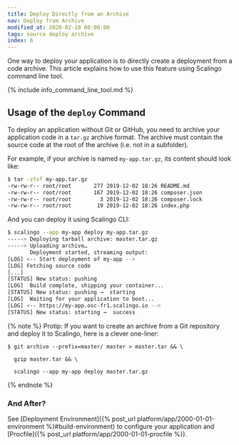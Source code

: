 ```yaml
---
title: Deploy Directly from an Archive
nav: Deploy from Archive
modified_at: 2020-02-18 00:00:00
tags: source deploy archive
index: 6
---
```


One way to deploy your application is to directly create a deployment from a
code archive. This article explains how to use this feature using Scalingo
command line tool.

{% include info_command_line_tool.md %}

## Usage of the `deploy` Command

To deploy an application without Git or GitHub, you need to archive your
application code in a `tar.gz` archive format. The archive must contain the
source code at the root of the archive (i.e. not in a subfolder).

For example, if your archive is named `my-app.tar.gz`, its content should look
like:

```sh
$ tar -ztvf my-app.tar.gz
-rw-rw-r-- root/root       277 2019-12-02 18:26 README.md
-rw-rw-r-- root/root       167 2019-12-02 18:26 composer.json
-rw-rw-r-- root/root         3 2019-12-02 18:26 composer.lock
-rw-rw-r-- root/root        19 2019-12-02 18:26 index.php
```

And you can deploy it using Scalingo CLI:

```sh
$ scalingo --app my-app deploy my-app.tar.gz
-----> Deploying tarball archive: master.tar.gz
-----> Uploading archive…
       Deployment started, streaming output:
[LOG] <-- Start deployment of my-app -->
[LOG] Fetching source code
[...]
[STATUS] New status: pushing
[LOG]  Build complete, shipping your container...
[STATUS] New status: pushing →  starting
[LOG]  Waiting for your application to boot...
[LOG] <-- https://my-app.osc-fr1.scalingo.io -->
[STATUS] New status: starting →  success
```

{% note %}
Protip: If you want to create an archive from a Git repository and deploy it to
Scalingo, here is a clever one-liner:

```
$ git archive --prefix=master/ master > master.tar && \
```
```
  gzip master.tar && \
```
```
  scalingo --app my-app deploy master.tar.gz
```
{% endnote %}

### And After?

See [Deployment Environment]({% post_url platform/app/2000-01-01-environment
%}#build-environment) to configure your application and [Procfile]({% post_url
platform/app/2000-01-01-procfile %}).
